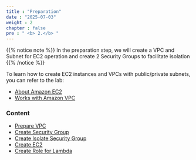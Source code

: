 ```yaml
---
title : "Preparation"
date : "2025-07-03"
weight : 2
chapter : false
pre : " <b> 2.</b> "
---
```


{{% notice note %}}
In the preparation step, we will create a VPC and Subnet for EC2 operation and create 2 Security Groups to facilitate isolation
{{% /notice %}}

To learn how to create EC2 instances and VPCs with public/private subnets, you can refer to the lab:
  - [About Amazon EC2](https://000004.awsstudygroup.com/en/)
  - [Works with Amazon VPC](https://000003.awsstudygroup.com/en/)


### Content
  - [Prepare VPC](2.1-createvpc/)
  - [Create Security Group](2.2-createsg/)
  - [Create Isolate Security Group](2.3-createisolatesg/)
  - [Create EC2](2.4-createec2/)
  - [Create Role for Lambda](2.5-createiamrole/)
